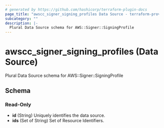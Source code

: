 ```yaml
---
# generated by https://github.com/hashicorp/terraform-plugin-docs
page_title: "awscc_signer_signing_profiles Data Source - terraform-provider-awscc"
subcategory: ""
description: |-
  Plural Data Source schema for AWS::Signer::SigningProfile
---
```


# awscc_signer_signing_profiles (Data Source)

Plural Data Source schema for AWS::Signer::SigningProfile



<!-- schema generated by tfplugindocs -->
## Schema

### Read-Only

- **id** (String) Uniquely identifies the data source.
- **ids** (Set of String) Set of Resource Identifiers.


